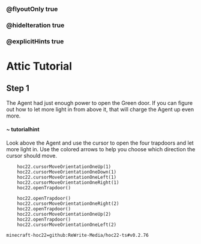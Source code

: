 ### @flyoutOnly true
### @hideIteration true
### @explicitHints true


# Attic Tutorial

## Step 1
The Agent had just enough power to open the Green door. If you can figure out how to let more light in from above it, that will charge the Agent up even more.

#### ~ tutorialhint 
Look above the Agent and use the cursor to open the four trapdoors and let more light in. Use the colored arrows to help you choose which direction the cursor should move.



```ghost
    hoc22.cursorMoveOrientationOneUp(1)
    hoc22.cursorMoveOrientationOneDown(1)
    hoc22.cursorMoveOrientationOneLeft(1)
    hoc22.cursorMoveOrientationOneRight(1)
    hoc22.openTrapdoor()
```
```template
    hoc22.openTrapdoor()
    hoc22.cursorMoveOrientationOneRight(2)
    hoc22.openTrapdoor()
    hoc22.cursorMoveOrientationOneUp(2)
    hoc22.openTrapdoor()
    hoc22.cursorMoveOrientationOneLeft(2)    
```
```package
minecraft-hoc22=github:ReWrite-Media/hoc22-ts#v0.2.76
```